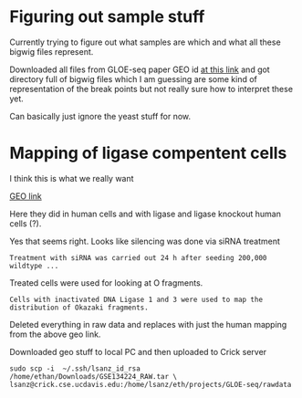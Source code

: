 # Figuring out sample stuff

Currently trying to figure out what samples are which and what all these
bigwig files represent. 

Downloaded all files from GLOE-seq paper GEO id [at this link](https://www.ncbi.nlm.nih.gov/geo/query/acc.cgi?acc=GSE134225)
and got directory full of bigwig files which I am guessing are some
kind of representation of the break points but not really sure
how to interpret these yet.

Can basically just ignore the yeast stuff for now.

# Mapping of ligase compentent cells

I think this is what we really want

[GEO link](https://www.ncbi.nlm.nih.gov/geo/query/acc.cgi?acc=GSE134224)

Here they did in human cells and with ligase and
ligase knockout human cells (?).

Yes that seems right. Looks like silencing was done via siRNA treatment

```
Treatment with siRNA was carried out 24 h after seeding 200,000 wildtype ...
```

Treated cells were used for looking at O fragments.

```
Cells with inactivated DNA Ligase 1 and 3 were used to map the distribution of Okazaki fragments.
```

Deleted everything in raw data and replaces with just the human mapping from
the above geo link.

Downloaded geo stuff to local PC and then uploaded to Crick server

```
sudo scp -i  ~/.ssh/lsanz_id_rsa /home/ethan/Downloads/GSE134224_RAW.tar \
lsanz@crick.cse.ucdavis.edu:/home/lsanz/eth/projects/GLOE-seq/rawdata
```



